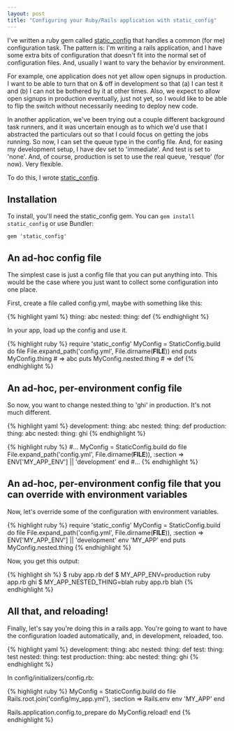 ```yaml
---
layout: post
title: "Configuring your Ruby/Rails application with static_config"
---
```


I've written a ruby gem called [static_config][gh] that handles a common
(for me) configuration task. The pattern is: I'm writing a rails
application, and I have some extra bits of configuration that doesn't fit
into the normal set of configuration files. And, usually I want to vary
the behavior by environment.

For example, one application does not yet allow open signups in production.
I want to be able to turn that on &amp; off in development so that
(a) I can test it and
(b) I can not be bothered by it at other times. Also, we expect to allow
open signups in production eventually, just not yet, so I would like to
be able to flip the switch without necessarily needing to deploy new code.

In another application, we've been trying out a couple different
background task runners, and it was uncertain enough as to which we'd use
that I abstracted the particulars out so that I could focus on getting
the jobs running. So now, I can set the queue type in the config file.
And, for easing my development setup, I have dev set to 'immediate'. And
test is set to 'none'. And, of course, production is set to use the real
queue, 'resque' (for now). Very flexible.

To do this, I wrote [static_config][gh].

## Installation

To install, you'll need the static_config gem. You can
`gem install static_config` or use Bundler:

    gem 'static_config'

## An ad-hoc config file

The simplest case is just a config file that you can put anything into.
This would be the case where you just want to collect some configuration
into one place.

First, create a file called config.yml, maybe with something like this:

{% highlight yaml %}
thing: abc
nested:
  thing: def
{% endhighlight %}

In your app, load up the config and use it.

{% highlight ruby %}
require 'static_config'
MyConfig = StaticConfig.build do
  file File.expand_path('config.yml', File.dirname(__FILE__))
end
puts MyConfig.thing        # => abc
puts MyConfig.nested.thing # => def
{% endhighlight %}

## An ad-hoc, per-environment config file

So now, you want to change nested.thing to 'ghi' in production. It's
not much different.

{% highlight yaml %}
development:
  thing: abc
  nested:
    thing: def
production:
  thing: abc
  nested:
    thing: ghi
{% endhighlight %}

{% highlight ruby %}
#...
MyConfig = StaticConfig.build do
  file File.expand_path('config.yml', File.dirname(__FILE__)),
    :section => ENV['MY_APP_ENV'] || 'development'
end
#...
{% endhighlight %}

## An ad-hoc, per-environment config file that you can override with environment variables

Now, let's override some of the configuration with environment variables.

{% highlight ruby %}
require 'static_config'
MyConfig = StaticConfig.build do
  file File.expand_path('config.yml', File.dirname(__FILE__)),
    :section => ENV['MY_APP_ENV'] || 'development'
  env 'MY_APP'
end
puts MyConfig.nested.thing
{% endhighlight %}

Now, you get this output:

{% highlight sh %}
$ ruby app.rb
def
$ MY_APP_ENV=production ruby app.rb
ghi
$ MY_APP_NESTED_THING=blah ruby app.rb
blah
{% endhighlight %}

## All that, and reloading!

Finally, let's say you're doing this in a rails app.
You're going to want to have the configuration loaded
automatically, and, in development, reloaded, too.

{% highlight yaml %}
development:
  thing: abc
  nested:
    thing: def
test:
  thing: test
  nested:
    thing: test
production:
  thing: abc
  nested:
    thing: ghi
{% endhighlight %}

In config/initializers/config.rb:

{% highlight ruby %}
MyConfig = StaticConfig.build do
  file Rails.root.join('config/my_app.yml'), :section => Rails.env
  env 'MY_APP'
end

Rails.application.config.to_prepare do
  MyConfig.reload!
end
{% endhighlight %}

[gh]: http://github.com/spraints/static_config

